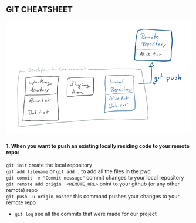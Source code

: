 ## GIT CHEATSHEET
![Git CheatSheet](push.png)

#### 1. When you want to push an existing locally residing code to your remote repo:
`git init` create the local repository  
`git add filename` or `git add .` to add all the files in the pwd  
`git commit -m "Commit message"` commit changes to your local repository 
`git remote add origin  <REMOTE_URL>` point to your github (or any other remote) repo  
`git push -u origin master` this command pushes your changes to your remote repo  

* `git log` see all the commits that were made for our project  
